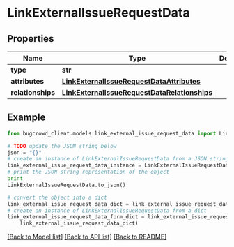# LinkExternalIssueRequestData


## Properties

Name | Type | Description | Notes
------------ | ------------- | ------------- | -------------
**type** | **str** |  | 
**attributes** | [**LinkExternalIssueRequestDataAttributes**](LinkExternalIssueRequestDataAttributes.md) |  | 
**relationships** | [**LinkExternalIssueRequestDataRelationships**](LinkExternalIssueRequestDataRelationships.md) |  | 

## Example

```python
from bugcrowd_client.models.link_external_issue_request_data import LinkExternalIssueRequestData

# TODO update the JSON string below
json = "{}"
# create an instance of LinkExternalIssueRequestData from a JSON string
link_external_issue_request_data_instance = LinkExternalIssueRequestData.from_json(json)
# print the JSON string representation of the object
print
LinkExternalIssueRequestData.to_json()

# convert the object into a dict
link_external_issue_request_data_dict = link_external_issue_request_data_instance.to_dict()
# create an instance of LinkExternalIssueRequestData from a dict
link_external_issue_request_data_form_dict = link_external_issue_request_data.from_dict(
    link_external_issue_request_data_dict)
```
[[Back to Model list]](../README.md#documentation-for-models) [[Back to API list]](../README.md#documentation-for-api-endpoints) [[Back to README]](../README.md)



